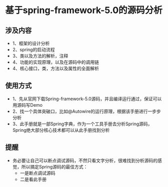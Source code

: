# 基于spring-framework-5.0的源码分析

## 涉及内容
+ 1、框架的设计分析
+ 2、spring的启动流程
+ 3、类以及方法的解析，注释
+ 4、功能的实现原理，以及在源码中的调用链
+ 4、核心接口，类，方法以及属性的全面解析
## 使用方式
+ 1、先从官网下载Spring-framework-5.0源码，并且编译运行通过，保证可以用源码写Demo
+ 2、找一个具体突破口，比如@Autowire的运行原理，根据该手册进行一步步分析
+ 3、此手册就是一部Spring字典，作为一个工具手册去分析Spring源码，Spring绝大部分核心技术都可以从此手册找到分析
## 提醒
+ 务必要让自己可以断点调试源码，不然只看文字分析，很难找到分析源码的感觉，所以搞定Spring源码的最佳方式：
   * 一是断点调试源码
   * 二是看此手册